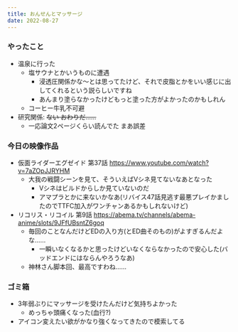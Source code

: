 ```yaml
---
title: おんせんとマッサージ
date: 2022-08-27
---
```


### やったこと
+ 温泉に行った
  + 塩サウナとかいうものに遭遇
    + 浸透圧関係かな～とは思ってたけど、それで皮脂とかをいい感じに出してくれるという説らしいですね
    + あんまり塗らなかったけどもっと塗った方がよかったのかもしれん
  + コーヒー牛乳不可避
+ 研究関係: ~~ない おわりだ……~~
  + 一応論文2ページくらい読んでた まあ誤差

### 今日の映像作品
+ 仮面ライダーエグゼイド 第37話
  <https://www.youtube.com/watch?v=7aZOpJJRYHM>
  + 大我の戦闘シーンを見て、そういえばVシネ見てないなあとなった
    + Vシネはビルドからしか見ていないのだ
    + アマプラとかに来ないかなあ(リバイス47話見逃す最悪プレイかましたのでTTFC加入がワンチャンあるかもしれないけど)
+ リコリス・リコイル 第9話
  <https://abema.tv/channels/abema-anime/slots/9JFfUBsntZ6goq>
  + 毎回のことなんだけどEDの入り方(とED曲そのもの)がよすぎるんだよな……
    + 一瞬いなくなるかと思ったけどいなくならなかったので安心した(バッドエンドにはならんやろうなあ)
  + 神林さん脚本回、最高ですわね……

### ゴミ箱
+ 3年弱ぶりにマッサージを受けたんだけど気持ちよかった
  + めっちゃ頭痛くなった(血行?)
+ アイコン変えたい欲がかなり強くなってきたので模索してる
